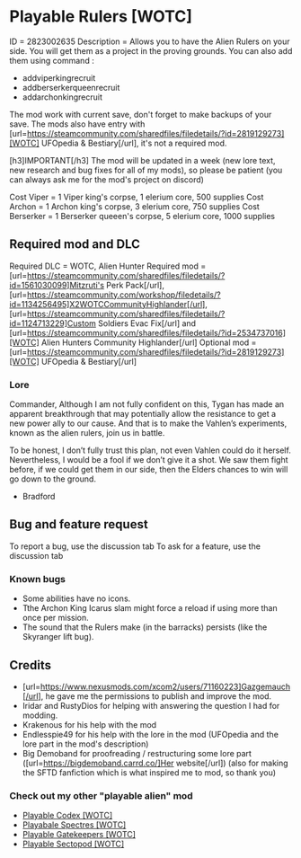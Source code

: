 # Playable Rulers [WOTC]


ID = 2823002635
Description = Allows you to have the Alien Rulers on your side. You will get them as a project in the proving grounds. 
You can also add them using command : 
- addviperkingrecruit
- addberserkerqueenrecruit
- addarchonkingrecruit

The mod work with current save, don't forget to make backups of your save. The mods also have entry with [url=https://steamcommunity.com/sharedfiles/filedetails/?id=2819129273][WOTC] UFOpedia & Bestiary[/url], it's not a required mod.

[h3]IMPORTANT[/h3] 
The mod will be updated in a week (new lore text, new research and bug fixes for all of my mods), so please be patient (you can always ask me for the mod's project on discord)

Cost Viper = 1 Viper king's corpse, 1 elerium core, 500 supplies
Cost Archon = 1 Archon king's corpse, 3 elerium core, 750 supplies
Cost Berserker = 1 Berserker queeen's corpse, 5 elerium core, 1000 supplies

## Required mod and DLC

Required DLC = WOTC, Alien Hunter
Required mod = [url=https://steamcommunity.com/sharedfiles/filedetails/?id=1561030099]Mitzruti's Perk Pack[/url], [url=https://steamcommunity.com/workshop/filedetails/?id=1134256495]X2WOTCCommunityHighlander[/url], [url=https://steamcommunity.com/sharedfiles/filedetails/?id=1124713229]Custom Soldiers Evac Fix[/url] and [url=https://steamcommunity.com/sharedfiles/filedetails/?id=2534737016][WOTC] Alien Hunters Community Highlander[/url]
Optional mod = [url=https://steamcommunity.com/sharedfiles/filedetails/?id=2819129273][WOTC] UFOpedia & Bestiary[/url]

### Lore

Commander, Although I am not fully confident on this, Tygan has made an apparent breakthrough that may potentially allow the resistance to get a new power ally to our cause. And that is to make the Vahlen’s experiments, known as the alien rulers, join us in battle.
 
To be honest, I don’t fully trust this plan, not even Vahlen could do it herself. Nevertheless, I would be a fool if we don’t give it a shot. We saw them fight before, if we could get them in our side, then the Elders chances to win will go down to the ground.
- Bradford

## Bug and feature request

To report a bug, use the discussion tab
To ask for a feature, use the discussion tab

### Known bugs

- Some abilities have no icons. 
- Tthe Archon King Icarus slam might force a reload if using more than once per mission.
- The sound that the Rulers make (in the barracks) persists (like the Skyranger lift bug).

## Credits

- [url=https://www.nexusmods.com/xcom2/users/71160223]Gazgemauch[/url], he gave me the permissions to publish and improve the mod.
- Iridar and RustyDios for helping with answering the question I had for modding.
- Krakenous for his help with the mod
- Endlesspie49 for his help with the lore in the mod (UFOpedia and the lore part in the mod's description)
- Big Demoband for proofreading / restructuring some lore part ([url=https://bigdemoband.carrd.co/]Her website[/url]) (also for making the SFTD fanfiction which is what inspired me to mod, so thank you)

### Check out my other "playable alien" mod

- [Playable Codex [WOTC]](https://steamcommunity.com/sharedfiles/filedetails/?id=2827187144)
- [Playabale Spectres [WOTC]](https://steamcommunity.com/sharedfiles/filedetails/?id=2826984284)
- [Playable Gatekeepers [WOTC]](https://steamcommunity.com/sharedfiles/filedetails/?id=2827217224)
- [Playable Sectopod [WOTC]](https://steamcommunity.com/sharedfiles/itemedittext/?id=2827534840)
